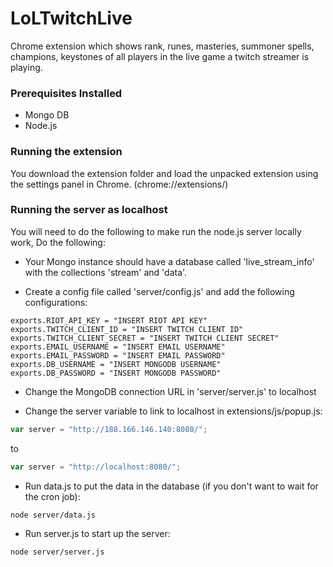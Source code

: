 # LoLTwitchLive
Chrome extension which shows rank, runes, masteries, summoner spells, champions, keystones of all players in the live game a twitch streamer is playing.

### Prerequisites Installed
* Mongo DB 
* Node.js

### Running the extension
You download the extension folder and load the unpacked extension using the settings panel in Chrome. (chrome://extensions/)

### Running the server as localhost
You will need to do the following to make run the node.js server locally work, Do the following:

* Your Mongo instance should have a database called 'live_stream_info' with the collections 'stream' and 'data'.


* Create a config file called 'server/config.js' and add the following configurations:
```node
exports.RIOT_API_KEY = "INSERT RIOT API KEY"
exports.TWITCH_CLIENT_ID = "INSERT TWITCH CLIENT ID"
exports.TWITCH_CLIENT_SECRET = "INSERT TWITCH CLIENT SECRET"
exports.EMAIL_USERNAME = "INSERT EMAIL USERNAME"
exports.EMAIL_PASSWORD = "INSERT EMAIL PASSWORD"
exports.DB_USERNAME = "INSERT MONGODB USERNAME"
exports.DB_PASSWORD = "INSERT MONGODB PASSWORD"
```


* Change the MongoDB connection URL in 'server/server.js' to localhost


* Change the server variable to link to localhost in extensions/js/popup.js:
```javascript
var server = "http://188.166.146.140:8080/";
```
to 
```javascript
var server = "http://localhost:8080/";
```


* Run data.js to put the data in the database (if you don't want to wait for the cron job):
```bash
node server/data.js
```


* Run server.js to start up the server:
```bash
node server/server.js
```

